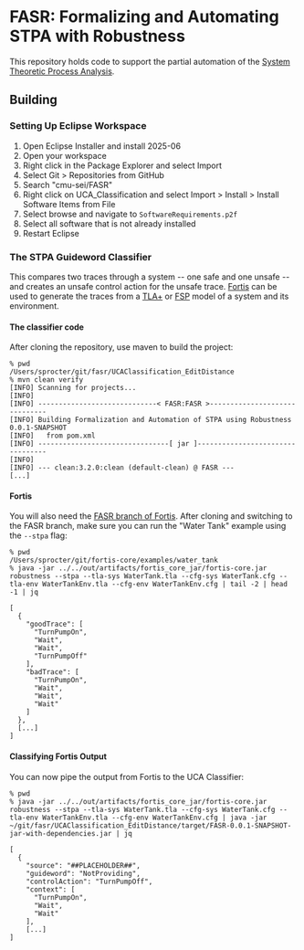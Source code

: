 # FASR: Formalizing and Automating STPA with Robustness

This repository holds code to support the partial automation of the [System Theoretic Process Analysis](http://psas.scripts.mit.edu/home/get_file.php?name=STPA_Handbook.pdf "STPA Handbook (PDF)").

## Building

### Setting Up Eclipse Workspace

1. Open Eclipse Installer and install 2025-06
2. Open your workspace
3. Right click in the Package Explorer and select Import
4. Select Git > Repositories from GitHub
5. Search "cmu-sei/FASR"
6. Right click on UCA_Classification and select Import > Install > Install Software Items from File
7. Select browse and navigate to `SoftwareRequirements.p2f`
8. Select all software that is not already installed
9. Restart Eclipse

### The STPA Guideword Classifier

This compares two traces through a system -- one safe and one unsafe -- and creates an unsafe control action for the unsafe trace. [Fortis](https://github.com/cmu-soda/fortis-core) can be used to generate the traces from a [TLA+](https://lamport.azurewebsites.net/tla/tla.html) or [FSP](https://www.doc.ic.ac.uk/~jnm/LTSdocumention/FSP-notation.html) model of a system and its environment.

#### The classifier code

After cloning the repository, use maven to build the project:

```
% pwd
/Users/sprocter/git/fasr/UCAClassification_EditDistance
% mvn clean verify
[INFO] Scanning for projects...
[INFO]
[INFO] -----------------------------< FASR:FASR >------------------------------
[INFO] Building Formalization and Automation of STPA using Robustness 0.0.1-SNAPSHOT
[INFO]   from pom.xml
[INFO] --------------------------------[ jar ]---------------------------------
[INFO]
[INFO] --- clean:3.2.0:clean (default-clean) @ FASR ---
[...]
```

#### Fortis

You will also need the [FASR branch of Fortis](https://github.com/cmu-soda/fortis-core/tree/FASR). After cloning and switching to the FASR branch, make sure you can run the "Water Tank" example using the `--stpa` flag:

```
% pwd
/Users/sprocter/git/fortis-core/examples/water_tank
% java -jar ../../out/artifacts/fortis_core_jar/fortis-core.jar robustness --stpa --tla-sys WaterTank.tla --cfg-sys WaterTank.cfg --tla-env WaterTankEnv.tla --cfg-env WaterTankEnv.cfg | tail -2 | head -1 | jq

[
  {
    "goodTrace": [
      "TurnPumpOn",
      "Wait",
      "Wait",
      "TurnPumpOff"
    ],
    "badTrace": [
      "TurnPumpOn",
      "Wait",
      "Wait",
      "Wait"
    ]
  },
  [...]
]
```

#### Classifying Fortis Output

You can now pipe the output from Fortis to the UCA Classifier:

```
% pwd
% java -jar ../../out/artifacts/fortis_core_jar/fortis-core.jar robustness --stpa --tla-sys WaterTank.tla --cfg-sys WaterTank.cfg --tla-env WaterTankEnv.tla --cfg-env WaterTankEnv.cfg | java -jar ~/git/fasr/UCAClassification_EditDistance/target/FASR-0.0.1-SNAPSHOT-jar-with-dependencies.jar | jq

[
  {
    "source": "##PLACEHOLDER##",
    "guideword": "NotProviding",
    "controlAction": "TurnPumpOff",
    "context": [
      "TurnPumpOn",
      "Wait",
      "Wait"
    ],
    [...]
]